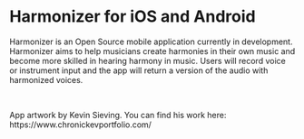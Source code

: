 <h1>Harmonizer for iOS and Android</h1>
<p>Harmonizer is an Open Source mobile application currently in development. Harmonizer aims to help musicians create harmonies in their own music and become more skilled in hearing harmony in music.
Users will record voice or instrument input and the app will return a version of the audio with harmonized voices.
</p>
<br>
<p>
</p>

<p>App artwork by Kevin Sieving. You can find his work here: https://www.chronickevportfolio.com/</p>
